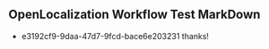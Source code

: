 ## OpenLocalization Workflow Test MarkDown

* e3192cf9-9daa-47d7-9fcd-bace6e203231 
thanks!



<!--HONumber=Jan16_HO4-->
